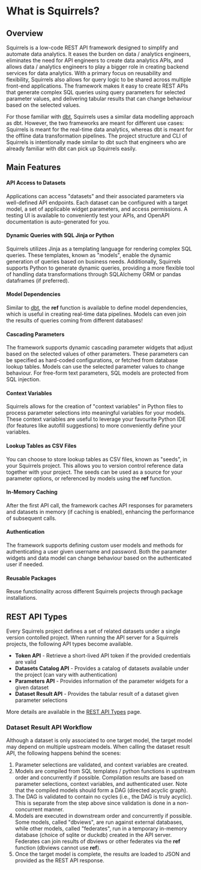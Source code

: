 # What is Squirrels?

## Overview

Squirrels is a low-code REST API framework designed to simplify and automate data analytics. It eases the burden on data / analytics engineers, eliminates the need for API engineers to create data analytics APIs, and allows data / analytics engineers to play a bigger role in creating backend services for data analytics. With a primary focus on reusability and flexibility, Squirrels also allows for query logic to be shared across multiple front-end applications. The framework makes it easy to create REST APIs that generate complex SQL queries using query parameters for selected parameter values, and delivering tabular results that can change behaviour based on the selected values.

For those familiar with [dbt](https://www.getdbt.com/), Squirrels uses a similar data modelling approach as dbt. However, the two frameworks are meant for different use cases: Squirrels is meant for the real-time data analytics, whereas dbt is meant for the offline data transformation pipelines. The project structure and CLI of Squirrels is intentionally made similar to dbt such that engineers who are already familiar with dbt can pick up Squirrels easily.

## Main Features

#### API Access to Datasets

Applications can access "datasets" and their associated parameters via well-defined API endpoints. Each dataset can be configured with a target model, a set of applicable widget parameters, and access permissions. A testing UI is available to conveniently test your APIs, and OpenAPI documentation is auto-generated for you.

#### Dynamic Queries with SQL Jinja or Python

Squirrels utilizes Jinja as a templating language for rendering complex SQL queries. These templates, known as "models", enable the dynamic generation of queries based on business needs. Additionally, Squirrels supports Python to generate dynamic queries, providing a more flexible tool of handling data transformations through SQLAlchemy ORM or pandas dataframes (if preferred).

#### Model Dependencies

Similar to [dbt](https://www.getdbt.com/), the **ref** function is available to define model dependencies, which is useful in creating real-time data pipelines. Models can even join the results of queries coming from different databases!

#### Cascading Parameters

The framework supports dynamic cascading parameter widgets that adjust based on the selected values of other parameters. These parameters can be specified as hard-coded configurations, or fetched from database lookup tables. Models can use the selected parameter values to change behaviour. For free-form text parameters, SQL models are protected from SQL injection.

#### Context Variables

Squirrels allows for the creation of "context variables" in Python files to process parameter selections into meaningful variables for your models. These context variables are useful to leverage your favourite Python IDE (for features like autofill suggestions) to more conveniently define your variables.

#### Lookup Tables as CSV Files

You can choose to store lookup tables as CSV files, known as "seeds", in your Squirrels project. This allows you to version control reference data together with your project. The seeds can be used as a source for your parameter options, or referenced by models using the **ref** function. 

#### In-Memory Caching

After the first API call, the framework caches API responses for parameters and datasets in memory (if caching is enabled), enhancing the performance of subsequent calls.

#### Authentication

The framework supports defining custom user models and methods for authenticating a user given username and password. Both the parameter widgets and data model can change behaviour based on the authenticated user if needed.

#### Reusable Packages

Reuse functionality across different Squirrels projects through package installations.

## REST API Types

Every Squirrels project defines a set of related datasets under a single version contolled project. When running the API server for a Squirrels projects, the following API types become available.

- **Token API** - Retrieve a short-lived API token if the provided credentials are valid
- **Datasets Catalog API** - Provides a catalog of datasets available under the project (can vary with authentication)
- **Parameters API** - Provides information of the parameter widgets for a given dataset
- **Dataset Result API** - Provides the tabular result of a dataset given parameter selections

More details are available in the [REST API Types](./frontend/rest-api) page.

### Dataset Result API Workflow

Although a dataset is only associated to one target model, the target model may depend on multiple upstream models. When calling the dataset result API, the following happens behind the scenes:

1. Parameter selections are validated, and context variables are created.
2. Models are compiled from SQL templates / python functions in upstream order and concurrently if possible. Compilation results are based on parameter selections, context variables, and authenticated user. Note that the compiled models should form a DAG (directed acyclic graph).
3. The DAG is validated to contain no cycles (i.e., the DAG is truly acyclic). This is separate from the step above since validation is done in a non-concurrent manner.
4. Models are executed in downstream order and concurrently if possible. Some models, called "dbviews", are run against external databases, while other models, called "federates", run in a temporary in-memory database (choice of sqlite or duckdb) created in the API server. Federates can join results of dbviews or other federates via the **ref** function (dbviews cannot use **ref**).
5. Once the target model is complete, the results are loaded to JSON and provided as the REST API response.
